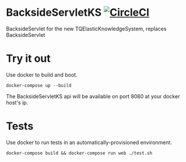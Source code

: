 # BacksideServletKS [![CircleCI](https://circleci.com/gh/wenzowski/BacksideServletKS/tree/master.svg?style=svg)](https://circleci.com/gh/wenzowski/BacksideServletKS/tree/master)
BacksideServlet for the new TQElasticKnowledgeSystem, replaces BacksideServlet

# Try it out
Use docker to build and boot.

```
docker-compose up --build
```

The BacksideServletKS api will be available on port 8080 at your docker host's ip.

# Tests
Use docker to run tests in an automatically-provisioned environment.

```
docker-compose build && docker-compose run web ./test.sh
```
